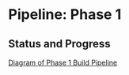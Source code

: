 # Pipeline: Phase 1

## Status and Progress




















[Diagram of Phase 1 Build Pipeline](/images/phase1.png)